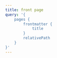 ```yaml
---
title: front page
query: '{ 
    pages {
        frontmatter {
            title
        }
        relativePath
    } 
}'
---
```

